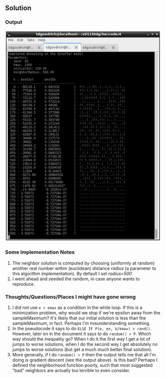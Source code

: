 ## Solution

### Output
<img src="sa.PNG" style="width: 600px;"/>

### Some Implementation Notes

1. The neighbor solution is computed by choosing (uniformly at random) another real number within (euclidean) distance _radius_ (a parameter to this algorithm implementation). By default I set _radius=500_
2. I went ahead and seeded the random, in case anyone wants to reproduce. 

### Thoughts/Questions/Places I might have gone wrong

1. I did not use `e > emax` as a condition in the while loop. If this is a minimization problem, why would we stop if we're epsilon away from the sampleMaximum? It's likely that our initial solution is less than the sampleMaximum, in fact. Perhaps I'm misunderstanding something.
2. In the pseudocode it says to do `ELSE IF P(e, en, k/kmax) > rand()`. However, later on in the document it says to do `random() > P`. Which way should the inequality go? When I do it the first way I get a lot of jumps to worse solutions, when I do the second way I get absolutely no jumps to worse solutions (but get a much much better final solution).
3. More generally, if I do `random() > P` then the output tells me that all I'm doing is gradient descent (see the output above). Is this bad? Perhaps I defined the neighborhood function poorly, such that most suggested "bad" neighbors are actually too terrible to even consider.